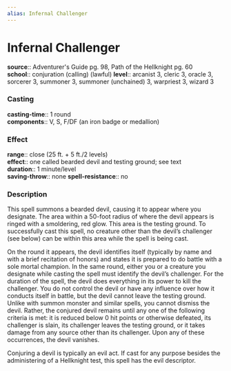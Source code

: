 ```yaml
---
alias: Infernal Challenger
---
```


# Infernal Challenger 

**source**:: Adventurer's Guide pg. 98, Path of the Hellknight pg. 60  
**school**:: conjuration (calling) (lawful)
**level**:: arcanist 3, cleric 3, oracle 3, sorcerer 3, summoner 3, summoner (unchained) 3, warpriest 3, wizard 3

### Casting 

**casting-time**:: 1 round  
**components**:: V, S, F/DF (an iron badge or medallion)

### Effect 

**range**:: close (25 ft. + 5 ft./2 levels)  
**effect**:: one called bearded devil and testing ground; see text  
**duration**:: 1 minute/level  
**saving-throw**:: none
**spell-resistance**:: no

### Description 

This spell summons a bearded devil, causing it to appear where you designate. The area within a 50-foot radius of where the devil appears is ringed with a smoldering, red glow. This area is the testing ground. To successfully cast this spell, no creature other than the devil’s challenger (see below) can be within this area while the spell is being cast.  
  
On the round it appears, the devil identifies itself (typically by name and with a brief recitation of honors) and states it is prepared to do battle with a sole mortal champion. In the same round, either you or a creature you designate while casting the spell must identify the devil’s challenger. For the duration of the spell, the devil does everything in its power to kill the challenger. You do not control the devil or have any influence over how it conducts itself in battle, but the devil cannot leave the testing ground. Unlike with summon monster and similar spells, you cannot dismiss the devil. Rather, the conjured devil remains until any one of the following criteria is met: it is reduced below 0 hit points or otherwise defeated, its challenger is slain, its challenger leaves the testing ground, or it takes damage from any source other than its challenger. Upon any of these occurrences, the devil vanishes.  
  
Conjuring a devil is typically an evil act. If cast for any purpose besides the administering of a Hellknight test, this spell has the evil descriptor.
